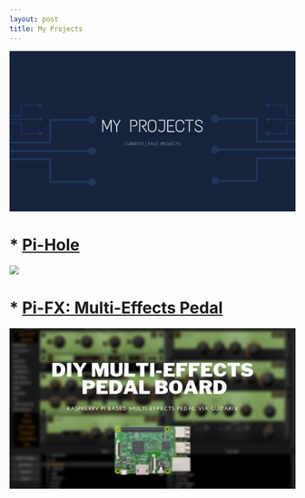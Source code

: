 ```yaml
---
layout: post
title: My Projects
---
```


![](https://github.com/AnthonyTippy/Images/blob/master/Doback%20Warehouse.png?raw=true)


# * [Pi-Hole](https://anthonytippy.github.io/Pi-Hole-DNS-For-Dummies/)
![](https://cdn-images-1.medium.com/max/800/1*-RCw0DPPVuRd_DplQfHBGQ.png)

# * [Pi-FX: Multi-Effects Pedal](https://anthonytippy.github.io/Multi-Effects-Pi-dle-Board/)
![](https://github.com/AnthonyTippy/Images/blob/master/Pedal%20Board%20Banner.png?raw=true)
